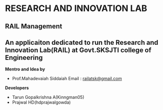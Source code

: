 # RESEARCH AND INNOVATION LAB
**RAIL Management**
---
An applicaiton dedicated to run the Research and Innovation Lab(RAIL) at Govt.SKSJTI college of Engineering 
---
**Mentro and Idea by**
 - Prof.Mahadevaiah Siddaiah
 Email : railatsk@gmail.com

**Developers**
 - Tarun Gopalkrishna A(Kinngman05)
 - Prajwal HD(hdprajwalgowda)
